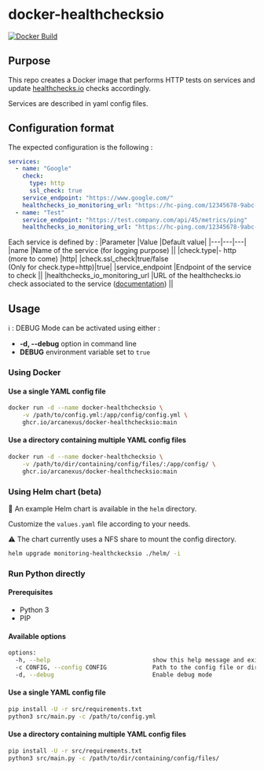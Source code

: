 # docker-healthchecksio

[![Docker Build](https://github.com/Arcanexus/docker-healthchecksio/actions/workflows/docker-publish.yml/badge.svg)](https://github.com/Arcanexus/docker-healthchecksio/actions/workflows/docker-publish.yml)

## Purpose

This repo creates a Docker image that performs HTTP tests on services and update [healthchecks.io](https://healthchecks.io) checks accordingly.

Services are described in yaml config files.

## Configuration format
The expected configuration is the following :
```yaml
services:
  - name: "Google"
    check:
      type: http
      ssl_check: true
    service_endpoint: "https://www.google.com/"
    healthchecks_io_monitoring_url: "https://hc-ping.com/12345678-9abc-defg-hijk-lmnopqrstuv"
  - name: "Test"
    service_endpoint: "https://test.company.com/api/45/metrics/ping"
    healthchecks_io_monitoring_url: "https://hc-ping.com/12345678-9abc-defg-hijk-zzzzzzzzzzz"
```
Each service is defined by :
|Parameter   |Value   |Default value|
|---|---|---|
|name                             |Name of the service (for logging purpose)                    ||
|check.type|- http<br>(more to come) |http|
|check.ssl_check|true/false<br>(Only for check.type=http)|true|
|service_endpoint                      |Endpoint of the service to check                                  ||
|healthchecks_io_monitoring_url   |URL of the healthchecks.io check associated to the service ([documentation](https://healthchecks.io/docs/http_api/#success-uuid))  ||

## Usage

:information_source: : DEBUG Mode can be activated using either :
- **-d, --debug** option in command line
- **DEBUG** environment variable set to `true`

### Using Docker
#### Use a single YAML config file
```bash
docker run -d --name docker-healthchecksio \
    -v /path/to/config.yml:/app/config/config.yml \
    ghcr.io/arcanexus/docker-healthchecksio:main
```

#### Use a directory containing multiple YAML config files
```bash
docker run -d --name docker-healthchecksio \
    -v /path/to/dir/containing/config/files/:/app/config/ \
    ghcr.io/arcanexus/docker-healthchecksio:main
```

### Using Helm chart (beta)
:construction: An example Helm chart is available in the `helm` directory. 

Customize the `values.yaml` file according to your needs.

:warning: The chart currently uses a NFS share to mount the config directory.

```bash
helm upgrade monitoring-healthckecksio ./helm/ -i
```

### Run Python directly

#### Prerequisites
- Python 3
- PIP

#### Available options
```bash
options:
  -h, --help                             show this help message and exit
  -c CONFIG, --config CONFIG             Path to the config file or directory
  -d, --debug                            Enable debug mode
```

#### Use a single YAML config file

```bash
pip install -U -r src/requirements.txt
python3 src/main.py -c /path/to/config.yml
```

#### Use a directory containing multiple YAML config files

```bash
pip install -U -r src/requirements.txt
python3 src/main.py -c /path/to/dir/containing/config/files/
```
